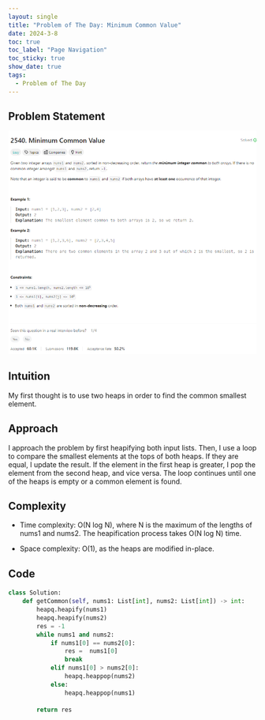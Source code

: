 ```yaml
---
layout: single
title: "Problem of The Day: Minimum Common Value"
date: 2024-3-8
toc: true
toc_label: "Page Navigation"
toc_sticky: true
show_date: true
tags:
  - Problem of The Day
---
```


## Problem Statement

[![problem-2540](/assets/images/2024-03-08_16-44-20-problem-2540.png)](/assets/images/2024-03-08_16-44-20-problem-2540.png)

## Intuition

My first thought is to use two heaps in order to find the common smallest element.

## Approach

I approach the problem by first heapifying both input lists. Then, I use a loop to compare the smallest elements at the tops of both heaps. If they are equal, I update the result. If the element in the first heap is greater, I pop the element from the second heap, and vice versa. The loop continues until one of the heaps is empty or a common element is found.

## Complexity

- Time complexity:
  O(N log N), where N is the maximum of the lengths of nums1 and nums2. The heapification process takes O(N log N) time.

- Space complexity:
  O(1), as the heaps are modified in-place.

## Code

```python
class Solution:
    def getCommon(self, nums1: List[int], nums2: List[int]) -> int:
        heapq.heapify(nums1)
        heapq.heapify(nums2)
        res = -1
        while nums1 and nums2:
            if nums1[0] == nums2[0]:
                res =  nums1[0]
                break
            elif nums1[0] > nums2[0]:
                heapq.heappop(nums2)
            else:
                heapq.heappop(nums1)

        return res
```

